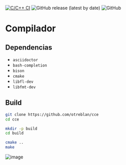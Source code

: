 [![C/C++ CI](https://github.com/otreblan/cce/workflows/C/C++%20CI/badge.svg)](https://github.com/otreblan/hello/actions?query=workflow%3A%22C%2FC%2B%2B+CI%22)
![GitHub release (latest by date)](https://img.shields.io/github/v/release/otreblan/cce?logo=github)
![GitHub](https://img.shields.io/github/license/otreblan/cce?logo=gnu)

# Compilador

## Dependencias

* `asciidoctor`
* `bash-completion`
* `bison`
* `cmake`
* `libfl-dev`
* `libfmt-dev`

## Build
``` bash
git clone https://github.com/otreblan/cce
cd cce

mkdir -p build
cd build

cmake ..
make
```

![image](https://user-images.githubusercontent.com/39320840/128218124-b4c2e494-9b6d-4255-812f-c7a7375b4641.png)
